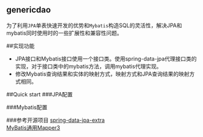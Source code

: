 ## genericdao
为了利用`JPA`单表快速开发的优势和`Mybatis`构造SQL的灵活性，解决JPA和mybatis同时使用时的一些扩展性和兼容性问题。

##实现功能
* JPA接口和Mybatis接口使用一个接口类。使用spring-data-jpa代理接口类的实现，对于接口类中的mybatis方法，调用mybatis代理实现。
* 修改Mybatis查询结果和实体的映射方式，映射方式和JPA查询结果的映射方式相同。

##Quick start
###JPA配置

###Mybatis配置

###参考开源项目
[spring-data-jpa-extra](https://github.com/slyak/spring-data-jpa-extra)    </br>
[MyBatis通用Mapper3](https://github.com/abel533/Mapper)


